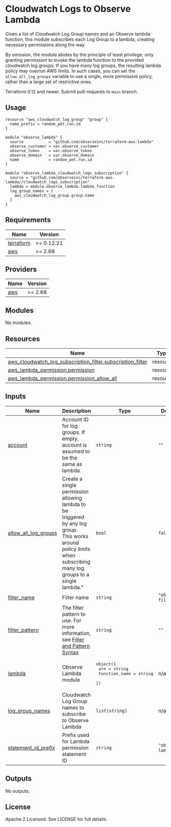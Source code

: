 # Cloudwatch Logs to Observe Lambda

Given a list of Cloudwatch Log Group names and an Observe lambda function, this
module subscribes each Log Group to a lambda, creating necessary permissions
along the way.

By omission, the module abides by the principle of least privilege, only
granting permission to invoke the lambda function to the provided cloudwatch
log groups. If you have many log groups, the resulting lambda policy may
overrun AWS limits. In such cases, you can set the `allow_all_log_groups`
variable to use a single, more permissive policy, rather than a large set of
restrictive ones.

Terraform 0.12 and newer. Submit pull-requests to `main` branch.

## Usage

```hcl
resource "aws_cloudwatch_log_group" "group" {
  name_prefix = random_pet.run.id
}

module "observe_lambda" {
  source           = "github.com/observeinc/terraform-aws-lambda"
  observe_customer = var.observe_customer
  observe_token    = var.observe_token
  observe_domain   = var.observe_domain
  name             = random_pet.run.id
}

module "observe_lambda_cloudwatch_logs_subscription" {
  source = "github.com/observeinc/terraform-aws-lambda//cloudwatch_logs_subscription"
  lambda = module.observe_lambda.lambda_function
  log_group_names = [
    aws_cloudwatch_log_group.group.name
  ]
}
```

<!-- BEGINNING OF PRE-COMMIT-TERRAFORM DOCS HOOK -->
## Requirements

| Name | Version |
|------|---------|
| <a name="requirement_terraform"></a> [terraform](#requirement\_terraform) | >= 0.12.21 |
| <a name="requirement_aws"></a> [aws](#requirement\_aws) | >= 2.68 |

## Providers

| Name | Version |
|------|---------|
| <a name="provider_aws"></a> [aws](#provider\_aws) | >= 2.68 |

## Modules

No modules.

## Resources

| Name | Type |
|------|------|
| [aws_cloudwatch_log_subscription_filter.subscription_filter](https://registry.terraform.io/providers/hashicorp/aws/latest/docs/resources/cloudwatch_log_subscription_filter) | resource |
| [aws_lambda_permission.permission](https://registry.terraform.io/providers/hashicorp/aws/latest/docs/resources/lambda_permission) | resource |
| [aws_lambda_permission.permission_allow_all](https://registry.terraform.io/providers/hashicorp/aws/latest/docs/resources/lambda_permission) | resource |

## Inputs

| Name | Description | Type | Default | Required |
|------|-------------|------|---------|:--------:|
| <a name="input_account"></a> [account](#input\_account) | Account ID for log groups. If empty, account is assumed to be the same as lambda | `string` | `""` | no |
| <a name="input_allow_all_log_groups"></a> [allow\_all\_log\_groups](#input\_allow\_all\_log\_groups) | Create a single permission allowing lambda to be triggered by any log group.<br>This works around policy limits when subscribing many log groups to a single lambda." | `bool` | `false` | no |
| <a name="input_filter_name"></a> [filter\_name](#input\_filter\_name) | Filter name | `string` | `"observe-filter"` | no |
| <a name="input_filter_pattern"></a> [filter\_pattern](#input\_filter\_pattern) | The filter pattern to use. For more information, see [Filter and Pattern Syntax](https://docs.aws.amazon.com/AmazonCloudWatch/latest/logs/FilterAndPatternSyntax.html) | `string` | `""` | no |
| <a name="input_lambda"></a> [lambda](#input\_lambda) | Observe Lambda module | <pre>object({<br>    arn           = string<br>    function_name = string<br>  })</pre> | n/a | yes |
| <a name="input_log_group_names"></a> [log\_group\_names](#input\_log\_group\_names) | Cloudwatch Log Group names to subscribe to Observe Lambda | `list(string)` | n/a | yes |
| <a name="input_statement_id_prefix"></a> [statement\_id\_prefix](#input\_statement\_id\_prefix) | Prefix used for Lambda permission statement ID | `string` | `"observe-lambda"` | no |

## Outputs

No outputs.
<!-- END OF PRE-COMMIT-TERRAFORM DOCS HOOK -->

## License

Apache 2 Licensed. See LICENSE for full details.
